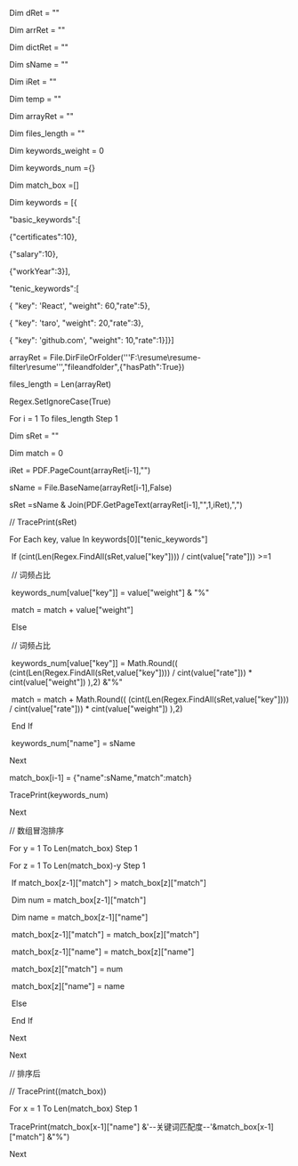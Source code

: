 Dim dRet = ""

Dim arrRet = ""

Dim dictRet = ""

Dim sName = ""

Dim iRet = ""

Dim temp = ""

Dim arrayRet = ""

Dim files_length = ""

Dim keywords_weight = 0

Dim keywords_num ={}

Dim match_box =[]

Dim keywords = [{

"basic_keywords":[

{"certificates":10},

{"salary":10},

{"workYear":3}],

"tenic_keywords":[

{ "key": 'React', "weight": 60,"rate":5},

{ "key": 'taro', "weight": 20,"rate":3},

{ "key": 'github.com', "weight": 10,"rate":1}]}]





arrayRet = File.DirFileOrFolder('''F:\resume\resume-filter\resume''',"fileandfolder",{"hasPath":True})

files_length = Len(arrayRet)

Regex.SetIgnoreCase(True)

For i = 1 To files_length Step 1 

  Dim sRet = ""

  Dim match = 0

  

  iRet = PDF.PageCount(arrayRet[i-1],"")

  sName = File.BaseName(arrayRet[i-1],False)

  sRet =sName & Join(PDF.GetPageText(arrayRet[i-1],"",1,iRet),",")

  // TracePrint(sRet)

  For Each key, value In keywords[0]["tenic_keywords"]

​    If (cint(Len(Regex.FindAll(sRet,value["key"]))) / cint(value["rate"])) >=1

​      // 词频占比

​      keywords_num[value["key"]] =  value["weight"] & "%"

​      match = match + value["weight"]

​    Else

​      // 词频占比

​      keywords_num[value["key"]] = Math.Round(( (cint(Len(Regex.FindAll(sRet,value["key"]))) / cint(value["rate"])) * cint(value["weight"]) ),2) &"%"

​      match = match + Math.Round(( (cint(Len(Regex.FindAll(sRet,value["key"]))) / cint(value["rate"])) * cint(value["weight"]) ),2)

​    End If

​    keywords_num["name"] = sName

  Next

  match_box[i-1] = {"name":sName,"match":match}

  TracePrint(keywords_num)

Next





// 数组冒泡排序

For y = 1 To Len(match_box) Step 1 

  For z = 1 To Len(match_box)-y Step 1 

​    If match_box[z-1]["match"] > match_box[z]["match"]

​      Dim num = match_box[z-1]["match"]

​      Dim name = match_box[z-1]["name"]

​      match_box[z-1]["match"] = match_box[z]["match"]

​      match_box[z-1]["name"] = match_box[z]["name"]

​      match_box[z]["match"] = num   

​      match_box[z]["name"] = name

​    Else

​    End If

  Next

Next

// 排序后

// TracePrint((match_box))





For x = 1 To Len(match_box) Step 1 

  TracePrint(match_box[x-1]["name"] &'--关键词匹配度--'&match_box[x-1]["match"] &"%")

Next